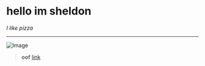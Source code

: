 # hello im sheldon
*I like pizza*
***
![Image](https://external-content.duckduckgo.com/iu/?u=https%3A%2F%2Fs3-media0.fl.yelpcdn.com%2Fbphoto%2FKs9kVb2x_TvfZkKqtM-NNA%2F180s.jpg&f=1&nofb=1)
>**oof**
[link](https://shelfrench.github.io/cs15l-lab-reports/lab-report-1-week-2)